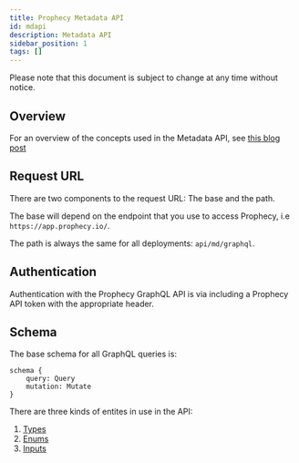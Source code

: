 ```yaml
---
title: Prophecy Metadata API
id: mdapi
description: Metadata API
sidebar_position: 1
tags: []
---
```


Please note that this document is subject to change at any time without notice.

## Overview

For an overview of the concepts used in the Metadata API, see [this blog post](https://www.prophecy.io/blog/prophecyhub-metadata-re-invented-with-git-graphql-for-data-engineering)

## Request URL

There are two components to the request URL: The base and the path.

The base will depend on the endpoint that you use to access Prophecy, i.e `https://app.prophecy.io/`.

The path is always the same for all deployments: `api/md/graphql`.

## Authentication

Authentication with the Prophecy GraphQL API is via including a Prophecy API token with the appropriate header.

## Schema

The base schema for all GraphQL queries is:

```
schema {
    query: Query
    mutation: Mutate
}
```

There are three kinds of entites in use in the API:

1. [Types](/mdapi/types)
2. [Enums](/mdapi/enums)
3. [Inputs](/mdapi/inputs)
